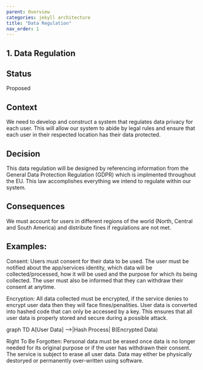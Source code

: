 ```yaml
---
parent: Overview
categories: jekyll architecture
title: "Data Regulation"
nav_order: 1
---
```

## 1. Data Regulation


## Status

Proposed

## Context

We need to develop and construct a system that regulates data privacy for each user. This will allow our system to abide by legal rules and ensure that each user in their respected location has their data protected.  

## Decision

This data regulation will be designed by referencing information from the General Data Protection Regulation (GDPR) which is implmented throughout the EU. This law accomplishes everything we intend to regulate within our system. 

## Consequences

We must account for users in different regions of the world (North, Central and South America) and distribute fines if regulations are not met. 

## Examples:
Consent: Users must consent for their data to be used. The user must be notified about the app/services identity, which data will be collected/processed, how it will be used and the purpose for which its being collected. The user must also be informed that they can withdraw their consent at anytime. 

Encryption: All data collected must be encrypted, if the service denies to encrypt user data then they will face fines/penalities. User data is converted into hashed code that can only be accessed by a key. This ensures that all user data is properly stored and secure during a possible attack. 

<script src="https://unpkg.com/mermaid@9.1.2/dist/mermaid.min.js"></script>

<div class="mermaid">


graph TD
    A[User Data] -->|Hash Process| B(Encrypted Data) 
</div>


Right To Be Forgotten: Personal data must be erased once data is no longer needed for its original purpose or if the user has withdrawn their consent. The service is subject to erase all user data. Data may either be physically destoryed or permanently over-written using software. 


